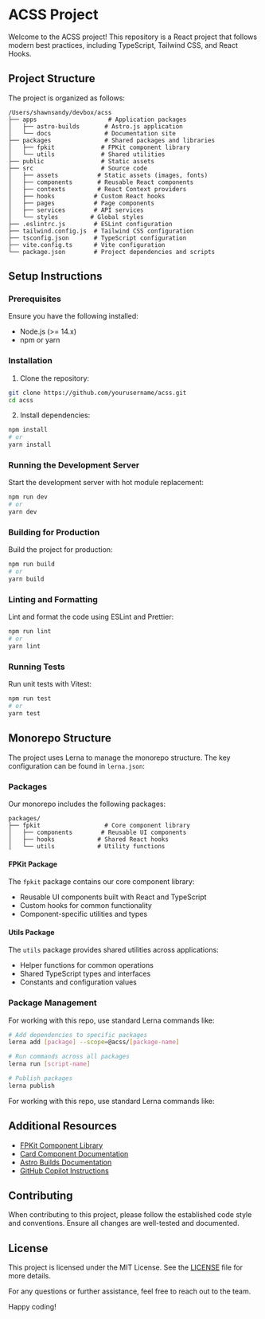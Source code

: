# ACSS Project

Welcome to the ACSS project! This repository is a React project that follows modern best practices, including TypeScript, Tailwind CSS, and React Hooks.

## Project Structure

The project is organized as follows:

```
/Users/shawnsandy/devbox/acss
├── apps                    # Application packages
│   ├── astro-builds       # Astro.js application
│   └── docs               # Documentation site
├── packages               # Shared packages and libraries
│   ├── fpkit             # FPKit component library
│   └── utils             # Shared utilities
├── public                # Static assets
├── src                   # Source code
│   ├── assets           # Static assets (images, fonts)
│   ├── components       # Reusable React components
│   ├── contexts         # React Context providers
│   ├── hooks           # Custom React hooks
│   ├── pages           # Page components
│   ├── services        # API services
│   └── styles         # Global styles
├── .eslintrc.js        # ESLint configuration
├── tailwind.config.js  # Tailwind CSS configuration
├── tsconfig.json       # TypeScript configuration
├── vite.config.ts      # Vite configuration
└── package.json        # Project dependencies and scripts
```

## Setup Instructions

### Prerequisites

Ensure you have the following installed:

- Node.js (>= 14.x)
- npm or yarn

### Installation

1. Clone the repository:

```sh
git clone https://github.com/yourusername/acss.git
cd acss
```

2. Install dependencies:

```sh
npm install
# or
yarn install
```

### Running the Development Server

Start the development server with hot module replacement:

```sh
npm run dev
# or
yarn dev
```

### Building for Production

Build the project for production:

```sh
npm run build
# or
yarn build
```

### Linting and Formatting

Lint and format the code using ESLint and Prettier:

```sh
npm run lint
# or
yarn lint
```

### Running Tests

Run unit tests with Vitest:

```sh
npm run test
# or
yarn test
```

## Monorepo Structure

The project uses Lerna to manage the monorepo structure. The key configuration can be found in `lerna.json`:

### Packages

Our monorepo includes the following packages:

```
packages/
├── fpkit                  # Core component library
│   ├── components        # Reusable UI components
│   ├── hooks            # Shared React hooks
│   └── utils            # Utility functions
```

#### FPKit Package

The `fpkit` package contains our core component library:

- Reusable UI components built with React and TypeScript
- Custom hooks for common functionality
- Component-specific utilities and types

#### Utils Package

The `utils` package provides shared utilities across applications:

- Helper functions for common operations
- Shared TypeScript types and interfaces
- Constants and configuration values

### Package Management

For working with this repo, use standard Lerna commands like:

```bash
# Add dependencies to specific packages
lerna add [package] --scope=@acss/[package-name]

# Run commands across all packages
lerna run [script-name]

# Publish packages
lerna publish
```

For working with this repo, use standard Lerna commands like:

## Additional Resources

- [FPKit Component Library](./packages/fpkit/README.md)
- [Card Component Documentation](./packages/fpkit/src/components/cards/README.md)
- [Astro Builds Documentation](./apps/astro-builds/README.md)
- [GitHub Copilot Instructions](./.github/README.md)

## Contributing

When contributing to this project, please follow the established code style and conventions. Ensure all changes are well-tested and documented.

## License

This project is licensed under the MIT License. See the [LICENSE](./LICENSE) file for more details.

For any questions or further assistance, feel free to reach out to the team.

Happy coding!
